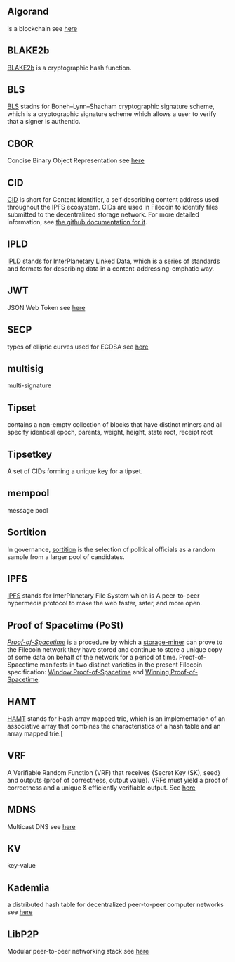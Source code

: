 ## Algorand
is a blockchain see [here](https://www.algorand.com/)

## BLAKE2b
[BLAKE2b](https://en.wikipedia.org/wiki/BLAKE_(hash_function)) is a cryptographic hash function.

## BLS
[BLS](https://en.wikipedia.org/wiki/BLS_digital_signature) stadns for Boneh–Lynn–Shacham cryptographic signature scheme, which is a cryptographic signature scheme which allows a user to verify that a signer is authentic.

## CBOR
Concise Binary Object Representation see [here](https://cbor.io/)

## CID

[CID](https://spec.filecoin.io/#section-libraries.multiformats.cids) is short for Content Identifier, a self describing content address used throughout the IPFS ecosystem. CIDs are used in Filecoin to identify files submitted to the decentralized storage network. For more detailed information, see [the github documentation for it](https://github.com/ipld/cid).

## IPLD
[IPLD](https://github.com/ipld) stands for InterPlanetary Linked Data, which is a series of standards and formats for describing data in a content-addressing-emphatic way.

## JWT
JSON Web Token see [here](https://en.wikipedia.org/wiki/JSON_Web_Token)

## SECP
types of elliptic curves used for ECDSA see [here](https://www.johndcook.com/blog/2018/08/21/a-tale-of-two-elliptic-curves/)

## multisig
multi-signature

## Tipset
contains a non-empty collection of blocks that have distinct miners and all specify identical epoch, parents, weight, height, state root, receipt root

## Tipsetkey
A set of CIDs forming a unique key for a tipset.

## mempool
message pool

## Sortition
In governance, [sortition](https://en.wikipedia.org/wiki/Sortition) is the selection of political officials as a random sample from a larger pool of candidates.

## IPFS
[IPFS](https://github.com/ipfs/ipfs) stands for InterPlanetary File System which is A peer-to-peer hypermedia protocol to make the web faster, safer, and more open.

## Proof of Spacetime (PoSt)

[_Proof-of-Spacetime_](pos#post) is a procedure by which a [storage-miner](glossary#storage-miner-actor) can prove to the Filecoin network they have stored and continue to store a unique copy of some data on behalf of the network for a period of time. Proof-of-Spacetime manifests in two distinct varieties in the present Filecoin specification: [Window Proof-of-Spacetime](glossary#window-proof-of-spacetime-windowpost) and [Winning Proof-of-Spacetime](glossary#winning-proof-of-spacetime-winningpost).

## HAMT
[HAMT](https://en.wikipedia.org/wiki/Hash_array_mapped_trie) stands for Hash array mapped trie, which is an implementation of an associative array that combines the characteristics of a hash table and an array mapped trie.[

## VRF

A Verifiable Random Function (VRF) that receives {Secret Key (SK), seed} and outputs {proof of correctness, output value}. VRFs must yield a proof of correctness and a unique & efficiently verifiable output. See [here](https://en.wikipedia.org/wiki/Verifiable_random_function)

## MDNS
Multicast DNS see [here](https://en.wikipedia.org/wiki/Multicast_DNS)

## KV
key-value

## Kademlia
a distributed hash table for decentralized peer-to-peer computer networks see [here](https://en.wikipedia.org/wiki/Kademlia)

## LibP2P
Modular peer-to-peer networking stack see [here](https://github.com/libp2p)
